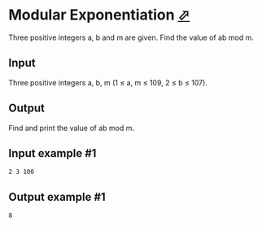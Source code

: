 # Modular Exponentiation [⬀](https://www.e-olymp.com/en/problems/273)

Three positive integers a, b and m are given. Find the value of ab mod m.

## Input

Three positive integers a, b, m (1 ≤ a, m ≤ 109, 2 ≤ b ≤ 107).

## Output
Find and print the value of ab mod m.

## Input example #1
```
2 3 100
```

## Output example #1
```
8
```
